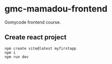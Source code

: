 # gmc-mamadou-frontend
Gomycode frontend course.

## Create react project 
```
npm create vite@latest myfirstapp
npm i
npm run dev
```